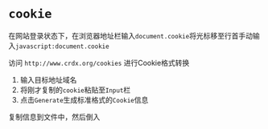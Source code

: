 `cookie`
=======

在网站登录状态下，在浏览器地址栏输入`document.cookie`将光标移至行首手动输入`javascript:document.cookie`

访问 `http://www.crdx.org/cookies` 进行Cookie格式转换

1. 输入目标地址域名
2. 将刚才复制的`cookie`粘贴至`Input`栏
3. 点击`Generate`生成标准格式的`Cookie`信息

复制信息到文件中，然后倒入
